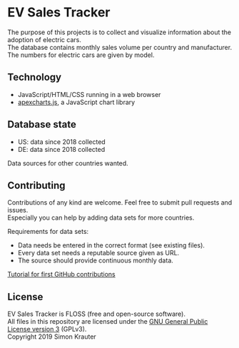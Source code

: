 EV Sales Tracker
================

The purpose of this projects is to collect and visualize information about the adoption of electric cars.<br>
The database contains monthly sales volume per country and manufacturer. The numbers for electric cars are given by model.

Technology
----------

- JavaScript/HTML/CSS running in a web browser
- [apexcharts.js](https://github.com/apexcharts/apexcharts.js), a JavaScript chart library

Database state
--------------

- US: data since 2018 collected
- DE: data since 2018 collected

Data sources for other countries wanted.

Contributing
------------

Contributions of any kind are welcome. Feel free to submit pull requests and issues.<br>
Especially you can help by adding data sets for more countries.<br>

Requirements for data sets:
- Data needs be entered in the correct format (see existing files).
- Every data set needs a reputable source given as URL.
- The source should provide continuous monthly data.

[Tutorial for first GitHub contributions](https://github.com/firstcontributions/first-contributions/blob/master/README.md)

License
-------

EV Sales Tracker is FLOSS (free and open-source software).<br>
All files in this repository are licensed under the [GNU General Public License version 3](https://opensource.org/licenses/GPL-3.0) (GPLv3).<br>
Copyright 2019 Simon Krauter
